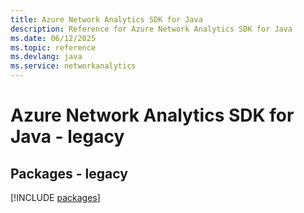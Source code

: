 ```yaml
---
title: Azure Network Analytics SDK for Java
description: Reference for Azure Network Analytics SDK for Java
ms.date: 06/12/2025
ms.topic: reference
ms.devlang: java
ms.service: networkanalytics
---
```

# Azure Network Analytics SDK for Java - legacy
## Packages - legacy
[!INCLUDE [packages](network-analytics-index.md)]